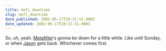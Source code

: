 ```yaml
---
title: mefi downtime
slug: mefi_downtime
date_published: 2002-05-17T20:21:51.000Z
date_updated: 2002-05-17T20:21:51.000Z
---
```


So, uh, yeah. [Metafilter](http://metafilter.com)‘s gonna be down for a little while. Like until Sunday, or when [Jason](http://q.queso.com) gets back. Whichever comes first.
